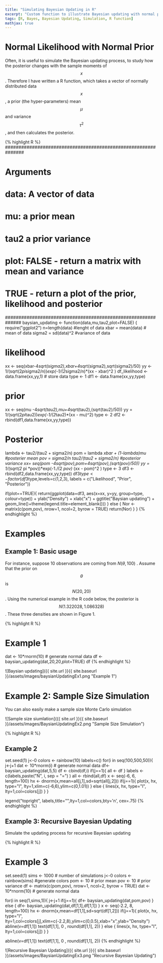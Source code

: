 ```yaml
---
title: "Simulating Bayesian Updating in R"
excerpt: "Custom function to illustrate Bayesian updating with normal prior"
tags: [R, Bayes, Bayesian Updating, Simulation, R function]
mathjax: true
---
```


# Normal Likelihood with Normal Prior

Often, it is useful to simulate the Bayesian updating process, to study how the posterior changes with the sample moments of $$x$$ . Therefore I have written a R function, which takes a vector of normally distributed data $$x$$ , a prior (the hyper-parameters) mean $$\mu$$ and variance $$\tau^2$$ , and then calculates the posterior.

{% highlight R %}
###############################################################

# Arguments

# data: A vector of data

# mu: a prior mean

# tau2 a prior variance

# plot: FALSE - return a matrix with mean and variance

# TRUE - return a plot of the prior, likelihood and posterior

##############################################################
baysian_updating <- function(data,mu,tau2,plot=FALSE) {
  require("ggplot2")
n=length(data) #lenght of data
xbar = mean(data) # mean of data
sigma2 = sd(data)^2 #variance of data

# likelihood
xx <- seq(xbar-4*sqrt(sigma2),xbar+4*sqrt(sigma2),sqrt(sigma2)/50)
yy <- 1/(sqrt(2*pi*sigma2/n))*exp(-1/(2*sigma2/n)*(xx - xbar)^2 )
df_likelihood <- data.frame(xx,yy,1) # store data
type <- 1
df1 <- data.frame(xx,yy,type)

# prior

xx <- seq(mu -4*sqrt(tau2),mu+4*sqrt(tau2),(sqrt(tau2)/50))
yy = 1/(sqrt(2*pi*tau2))*exp(-1/(2*tau2)*(xx - mu)^2)
type <- 2
df2 <- rbind(df1,data.frame(xx,yy,type))

# Posterior

lambda <- tau2/(tau2 + sigma2/n)
pom = lambda *xbar + (1-lambda)*mu #posterier mean
pov = sigma2/n *tau2/(tau2 + sigma2/n) #posterior variance
xx= seq(pom -4*sqrt(pov),pom+4*sqrt(pov),(sqrt(pov)/50))
yy = 1/(sqrt(2* pi *pov))*exp(-1./(2 *pov)* (xx - pom)^2 )
type <- 3
df3 <- rbind(df2,data.frame(xx,yy,type))
df3$type <- factor(df3$type,levels=c(1,2,3),
                   labels = c("Likelihood", "Prior", "Posterior"))

if(plot==TRUE){
  return(ggplot(data=df3, aes(x=xx, y=yy, group=type, colour=type))
         + ylab("Density")
         + xlab("x")
         + ggtitle("Baysian updating")
         + geom_line()+theme(legend.title=element_blank()))
    } else {
    Nor <- matrix(c(pom,pov), nrow=1, ncol=2, byrow = TRUE)
    return(Nor)
    }
}
{% endhighlight %}

# Examples

## Example 1: Basic usage

For instance, suppose 10 observations are coming from $N(\theta,100)$ . Assume that the prior on $$\theta$$ is $$N(20,20)$$ . Using the numerical example in the R code below, the posterior is $$N(1.322028, 1.086328)$$. These three densities are shown in Figure 1.

{% highlight R %}

# Example 1

dat <- 10*rnorm(10) # generate normal data
df <- baysian_updating(dat,20,20,plot=TRUE)
df
{% endhighlight %}

![Baysian updating]({{ site.url }}{{ site.baseurl }}/assets/images/baysianUpdatingEx1.png "Example 1")

# Example 2: Sample Size Simulation

You can also easily make a sample size Monte Carlo simulation

![Sample size siumlation]({{ site.url }}{{ site.baseurl }}/assets/images/BaysianUpdatingEx2.png "Sample Size Simulation")

{% highlight R %}

## Example 2

set.seed(1)
j<-0
colors <- rainbow(10)
labels=c()
for(i in seq(100,500,50)){
  j<-j+1
  dat <- 10*rnorm(i) # generate normal data
  df<- baysian_updating(dat,5,5)
  df <- cbind(df,i)
  if(j==1){
    all <- df
  }
  labels <- c(labels,paste("N", i, sep = "=") )
  all <- rbind(all,df)
  x <- seq(-6, 6, length=100)
  hx <- dnorm(x,mean=all[j,1],sd=sqrt(all[j,2]))
  if(j==1){
    plot(x, hx, type="l", lty=1,xlim=c(-6,6),ylim=c(0,1.01))
  } else {
    lines(x, hx, type="l", lty=1,col=colors[j])
  }
}

legend("topright", labels,title="",lty=1,col=colors,bty='n', cex=.75)
{% endhighlight %}

## Example 3: Recursive Bayesian Updating

Simulate the updating process for recursive Bayesian updating

{% highlight R %}

# Example 3

set.seed(1)
sims <- 1000 # number of simulations
j<-0
colors <- rainbow(sims) #generate colors
pom <- 10 # prior mean
pov <- 10 # prior variance
df <-  matrix(c(pom,pov), nrow=1, ncol=2, byrow = TRUE)
dat <- 10*rnorm(10) # generate normal data

for(i in seq(1,sims,1)){
  j<-j+1
  if(j==1){
  df<- baysian_updating(dat,pom,pov)
  } else {
  df<- baysian_updating(dat,df[1,1],df[1,1])
  }
  x <- seq(-2.2, 8, length=100)
  hx <- dnorm(x,mean=df[1,1],sd=sqrt(df[1,2]))
  if(j==1){
    plot(x, hx, type="l", lty=1,col=colors[j],xlim=c(-2.2,8),ylim=c(0,0.5),xlab="x",ylab="Density")
    abline(v=df[1,1])
    text(df[1,1], 0 , round(df[1,1], 2))
  } else {
    lines(x, hx, type="l", lty=1,col=colors[j])
  }
}

abline(v=df[1,1])
text(df[1,1], 0 , round(df[1,1], 2))
{% endhighlight %}

![Recursive Bayesian Updating]({{ site.url }}{{ site.baseurl }}/assets/images/BaysianUpdatingEx3.png "Recursive Bayesian Updating")

